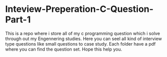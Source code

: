 # Inteview-Preperation-C-Question-Part-1
This is a repo where i store all of my c programming question which i solve through out my Engennering studies. Here you can seel all kind of interview type questions like small questions to case study. Each folder have a pdf where you can find the question set. Hope this help you. 
